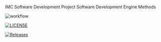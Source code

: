 IMC Software Development Project
Software Development Engine Methods

![workflow](https://github.com/40794434/DevopsClassLab1/actions/workflows/main.yml/badge.svg)

[![LICENSE](https://img.shields.io/github/license/40794434/devops.svg?style=flat-square)](https://github.com/40794434/devops/blob/master/LICENSE)

[![Releases](https://img.shields.io/github/release/40794434/devops/all.svg?style=flat-square)](https://github.com/40794434/devops/releases)